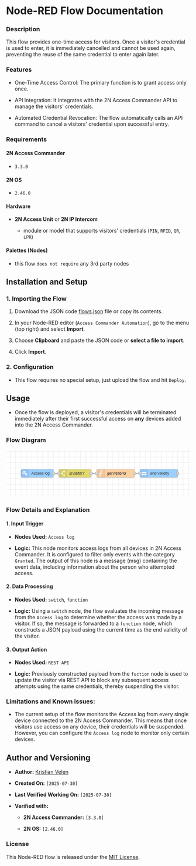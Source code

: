 # Node-RED Flow Documentation

### Description

This flow provides one-time access for visitors. Once a visitor's credential is used to enter, it is immediately cancelled and cannot be used again, preventing the reuse of the same credential to enter again later.

### Features

* One-Time Access Control: The primary function is to grant access only once.

* API Integration: It integrates with the 2N Access Commander API to manage the visitors' credentials.

* Automated Credential Revocation: The flow automatically calls an API command to cancel a visitors' credential upon successful entry.

### Requirements

#### 2N Access Commander

* `3.3.0`

#### 2N OS

* `2.46.0`

#### Hardware

* **2N Access Unit** or **2N IP Intercom**

  * module or model that supports visitors' credentials (`PIN`, `RFID`, `QR`, `LPR`)  

#### Palettes (Nodes)

* this flow `does not require` any 3rd party nodes

## Installation and Setup

### 1. Importing the Flow

1. Download the JSON code [flows.json](flows.json) file or copy its contents.

2. In your Node-RED editor (`Access Commander Automation`), go to the menu (top right) and select **Import**.

3. Choose **Clipboard** and paste the JSON code or **select a file to import**.

4. Click **Import**.

### 2. Configuration

* This flow requires no special setup, just upload the flow and hit `Deploy`. 

## Usage

* Once the flow is deployed, a visitor's credentials will be terminated immediately after their first successful access on **any** devices added into the 2N Access Commander.

### Flow Diagram

![Flow Diagram](diagram.png "Flow Diagram")

### Flow Details and Explanation

#### 1. Input Trigger

* **Nodes Used:** `Access log`

* **Logic:** This node monitors access logs from all devices in 2N Access Commander. It is configured to filter only events with the category `Granted`. The output of this node is a message (msg) containing the event data, including information about the person who attempted access.

#### 2. Data Processing

* **Nodes Used:** `switch`, `function`

* **Logic:** Using a `switch` node, the flow evaluates the incoming message from the `Access log` to determine whether the access was made by a visitor. If so, the message is forwarded to a `function` node, which constructs a JSON payload using the current time as the end validity of the visitor. 

#### 3. Output Action

* **Nodes Used:** `REST API`

* **Logic:** Previously constructed payload from the `fuction` node is used to update the visitor via REST API to block any subsequent access attempts using the same credentials, thereby suspending the visitor.

### Limitations and Known issues:

  * The current setup of the flow monitors the Access log from every single device connected to the 2N Access Commander. This means that once visitors use access on any device, their credentials will be suspended. However, you can configure the `Access log` node to monitor only certain devices.

## Author and Versioning

* **Author:** [Kristian Velen](https://github.com/kv-0000)

* **Created On:** `[2025-07-30]`

* **Last Verified Working On:** `[2025-07-30]`

* **Verified with:**

  * **2N Access Commander:** `[3.3.0]`

  * **2N OS:** `[2.46.0]`

### License

This Node-RED flow is released under the [MIT License](https://opensource.org/licenses/MIT).